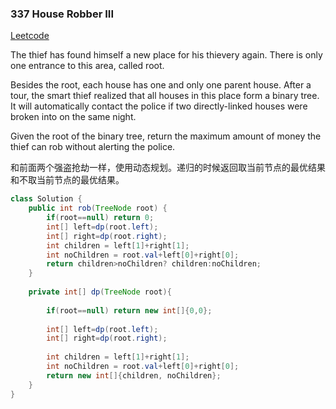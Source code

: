 ### 337 House Robber III

[Leetcode](https://leetcode.com/problems/house-robber-iii/)

The thief has found himself a new place for his thievery again. There is only one entrance to this area, called root.

Besides the root, each house has one and only one parent house. After a tour, the smart thief realized that all houses in this place form a binary tree. It will automatically contact the police if two directly-linked houses were broken into on the same night.

Given the root of the binary tree, return the maximum amount of money the thief can rob without alerting the police.

和前面两个强盗抢劫一样，使用动态规划。递归的时候返回取当前节点的最优结果和不取当前节点的最优结果。


```java
class Solution {
    public int rob(TreeNode root) {
        if(root==null) return 0;
        int[] left=dp(root.left);
        int[] right=dp(root.right);
        int children = left[1]+right[1];
        int noChildren = root.val+left[0]+right[0];
        return children>noChildren? children:noChildren;
    }
    
    private int[] dp(TreeNode root){
        
        if(root==null) return new int[]{0,0};
        
        int[] left=dp(root.left);
        int[] right=dp(root.right);
        
        int children = left[1]+right[1];
        int noChildren = root.val+left[0]+right[0];
        return new int[]{children, noChildren};
    }
}
```